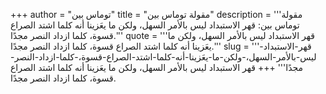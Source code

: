 +++
author = "توماس بين"
title = "مقولة توماس بين"
description = '''مقولة توماس بين: قهر الاستبداد ليس بالأمر السهل، ولكن ما يعَزينا أنه كلما اشتد الصراع قسوة، كلما ازداد النصر مجدًا.'''
quote = '''قهر الاستبداد ليس بالأمر السهل، ولكن ما يعَزينا أنه كلما اشتد الصراع قسوة، كلما ازداد النصر مجدًا.'''
slug = '''قهر-الاستبداد-ليس-بالأمر-السهل،-ولكن-ما-يعَزينا-أنه-كلما-اشتد-الصراع-قسوة،-كلما-ازداد-النصر-مجدًا'''
+++
قهر الاستبداد ليس بالأمر السهل، ولكن ما يعَزينا أنه كلما اشتد الصراع قسوة، كلما ازداد النصر مجدًا.
